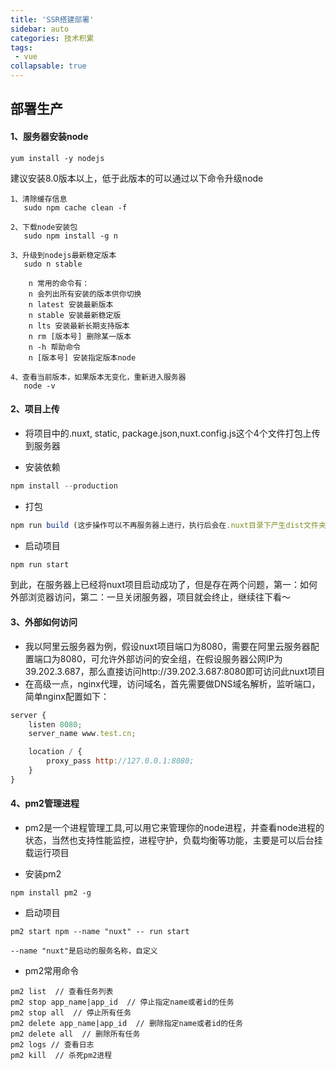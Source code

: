 ```yaml
---
title: 'SSR搭建部署'
sidebar: auto
categories: 技术积累
tags:
 - vue
collapsable: true
---
```


## 部署生产
#### 1、服务器安装node
```
yum install -y nodejs
```
建议安装8.0版本以上，低于此版本的可以通过以下命令升级node
```
1、清除缓存信息
   sudo npm cache clean -f

2、下载node安装包
   sudo npm install -g n

3、升级到nodejs最新稳定版本
   sudo n stable

    n 常用的命令有：
    n 会列出所有安装的版本供你切换
    n latest 安装最新版本
    n stable 安装最新稳定版
    n lts 安装最新长期支持版本
    n rm [版本号] 删除某一版本
    n -h 帮助命令
    n [版本号] 安装指定版本node

4、查看当前版本，如果版本无变化，重新进入服务器
   node -v
```

#### 2、项目上传
- 将项目中的.nuxt, static, package.json,nuxt.config.js这个4个文件打包上传到服务器

- 安装依赖
```js
npm install --production
```
- 打包
```js
npm run build (这步操作可以不再服务器上进行，执行后会在.nuxt目录下产生dist文件夹)
```

- 启动项目
```js
npm run start
```
到此，在服务器上已经将nuxt项目启动成功了，但是存在两个问题，第一：如何外部浏览器访问，第二：一旦关闭服务器，项目就会终止，继续往下看～

#### 3、外部如何访问
- 我以阿里云服务器为例，假设nuxt项目端口为8080，需要在阿里云服务器配置端口为8080，可允许外部访问的安全组，在假设服务器公网IP为 39.202.3.687，那么直接访问http://39.202.3.687:8080即可访问此nuxt项目
- 在高级一点，nginx代理，访问域名，首先需要做DNS域名解析，监听端口，简单nginx配置如下：
```js
server {
    listen 8080;
    server_name www.test.cn;

    location / {
        proxy_pass http://127.0.0.1:8080;
    }
} 
```

#### 4、pm2管理进程
- pm2是一个进程管理工具,可以用它来管理你的node进程，并查看node进程的状态，当然也支持性能监控，进程守护，负载均衡等功能，主要是可以后台挂载运行项目

- 安装pm2
```
npm install pm2 -g
```

- 启动项目
```
pm2 start npm --name "nuxt" -- run start

--name "nuxt"是启动的服务名称，自定义
```

- pm2常用命令
```
pm2 list  // 查看任务列表
pm2 stop app_name|app_id  // 停止指定name或者id的任务
pm2 stop all  // 停止所有任务
pm2 delete app_name|app_id  // 删除指定name或者id的任务
pm2 delete all  // 删除所有任务
pm2 logs // 查看日志
pm2 kill  // 杀死pm2进程
```